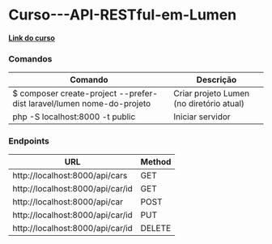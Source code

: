 # Curso---API-RESTful-em-Lumen

#### [Link do curso](https://www.youtube.com/watch?v=8YClxJFJc20&list=PLY2lGxn1rrtEgqgsYvJCkTpUG6KNEI19x)


### Comandos
| Comando  | Descrição |
| ------------- | ------------- |
| $ composer create-project --prefer-dist laravel/lumen nome-do-projeto | Criar projeto Lumen (no diretório atual)  |
| php -S localhost:8000 -t public  | Iniciar servidor  |


### Endpoints
| URL  | Method |
| ------------- | ------------- |
| http://localhost:8000/api/cars  | GET  |
| http://localhost:8000/api/car/id  | GET  |
| http://localhost:8000/api/car  | POST  |
| http://localhost:8000/api/car/id  | PUT  |
| http://localhost:8000/api/car/id  | DELETE  |
